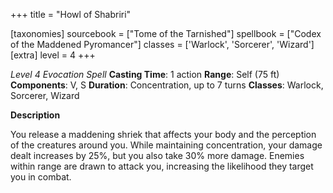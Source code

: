 +++
title = "Howl of Shabriri"

[taxonomies]
sourcebook = ["Tome of the Tarnished"]
spellbook = ["Codex of the Maddened Pyromancer"]
classes = ['Warlock', 'Sorcerer', 'Wizard']
[extra]
level = 4
+++

*Level 4 Evocation Spell*
**Casting Time**: 1 action
**Range**: Self (75 ft)
**Components**: V, S
**Duration**: Concentration, up to 7 turns
**Classes**: Warlock, Sorcerer, Wizard

**Description**


You release a maddening shriek that affects your body and the perception of the creatures around you. While maintaining concentration, your damage dealt increases by 25%, but you also take 30% more damage. Enemies within range are drawn to attack you, increasing the likelihood they target you in combat.
